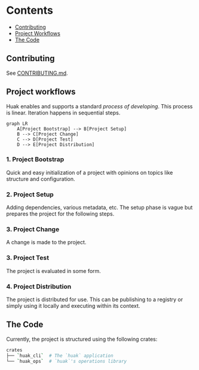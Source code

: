 # Contents

- [Contributing](#contributing)
- [Project Workflows](#project-workflows)
- [The Code](#the-code)

## Contributing

See [CONTRIBUTING.md](/docs/CONTRIBUTING.md).

## Project workflows

Huak enables and supports a standard *process of developing*. This process is linear. Iteration happens in sequential steps.

```mermaid
graph LR
    A[Project Bootstrap] --> B[Project Setup]
    B --> C[Project Change]
    C --> D[Project Test]
    D --> E[Project Distribution]
```

### 1. Project Bootstrap

Quick and easy initialization of a project with opinions on topics like structure and configuration.

### 2. Project Setup

Adding dependencies, various metadata, etc. The setup phase is vague but prepares the project for the following steps.

### 3. Project Change

A change is made to the project.

### 3. Project Test

The project is evaluated in some form.

### 4. Project Distribution

The project is distributed for use. This can be publishing to a registry or simply using it locally and executing within its context.

## The Code

Currently, the project is structured using the following crates:

```bash
crates
├── `huak_cli`  # The `huak` application
└── `huak_ops`  # `huak`'s operations library
```
